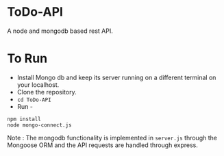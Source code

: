 # ToDo-API
A node and mongodb based rest API. 

To Run 
===
* Install Mongo db and keep its server running on a different terminal on your localhost. 
* Clone the repository.
* ``` cd ToDo-API ```
* Run - 
``` node
npm install
node mongo-connect.js
```

Note : The mongodb functionality is implemented in ```server.js``` through the Mongoose ORM
and the API requests are handled through express. 
